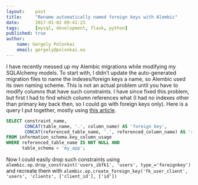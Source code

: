```yaml
---
layout:    post
title:     "Rename automatically named foreign keys with Alembic"
date:      2017-01-02 09:41:23
tags:      [mysql, development, flask, python]
published: true
author:
    name: Gergely Polonkai
    email: gergely@polonkai.eu
---
```


I have recently messed up my Alembic migrations while modifying my
SQLAlchemy models.  To start with, I didn’t update the auto-generated
migration files to name the indexes/foreign keys a name, so Alembic used its
own naming scheme.  This is not an actual problem until you have to modify
columns that have such constraints.  I have since fixed this problem, but
first I had to find which column references what (I had no indexes other
than primary key back then, so I could go with foreign keys only).  Here is
a query I put together, mostly using
[this article](http://www.binarytides.com/list-foreign-keys-in-mysql/).

``` sql
SELECT constraint_name,
       CONCAT(table_name, '.', column_name) AS 'foreign key',
       CONCAT(referenced_table_name, '.', referenced_column_name) AS 'references'
FROM information_schema.key_column_usage
WHERE referenced_table_name IS NOT NULL AND
      table_schema = 'my_app';
```

Now I could easily drop such constraints using
`alembic.op.drop_constraint('users_ibfk1', 'users', type_='foreignkey')` and
recreate them with `alembic.op.create_foreign_key('fk_user_client', 'users',
'clients', ['client_id'], ['id'])`
